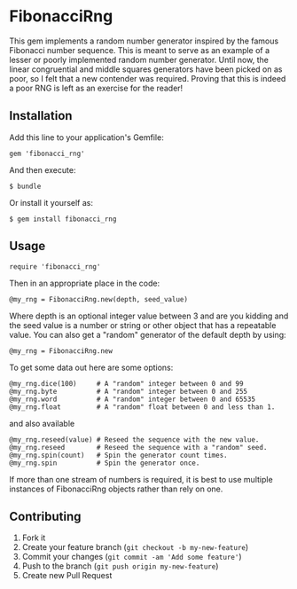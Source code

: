 # FibonacciRng

This gem implements a random number generator inspired by the famous Fibonacci
number sequence. This is meant to serve as an example of a lesser or poorly
implemented random number generator. Until now, the linear congruential and
middle squares generators have been picked on as poor, so I felt that a new
contender was required. Proving that this is indeed a poor RNG is left as an
exercise for the reader!

## Installation

Add this line to your application's Gemfile:

    gem 'fibonacci_rng'

And then execute:

    $ bundle

Or install it yourself as:

    $ gem install fibonacci_rng

## Usage

    require 'fibonacci_rng'

Then in an appropriate place in the code:

    @my_rng = FibonacciRng.new(depth, seed_value)

Where depth is an optional integer value between 3 and are you kidding and
the seed value is a number or string or other object that has a repeatable
value. You can also get a "random" generator of the default depth by using:

    @my_rng = FibonacciRng.new

To get some data out here are some options:

    @my_rng.dice(100)     # A "random" integer between 0 and 99
    @my_rng.byte          # A "random" integer between 0 and 255
    @my_rng.word          # A "random" integer between 0 and 65535
    @my_rng.float         # A "random" float between 0 and less than 1.

and also available

    @my_rng.reseed(value) # Reseed the sequence with the new value.
    @my_rng.reseed        # Reseed the sequence with a "random" seed.
    @my_rng.spin(count)   # Spin the generator count times.
    @my_rng.spin          # Spin the generator once.

If more than one stream of numbers is required, it is best to use multiple
instances of FibonacciRng objects rather than rely on one.

## Contributing

1. Fork it
2. Create your feature branch (`git checkout -b my-new-feature`)
3. Commit your changes (`git commit -am 'Add some feature'`)
4. Push to the branch (`git push origin my-new-feature`)
5. Create new Pull Request
